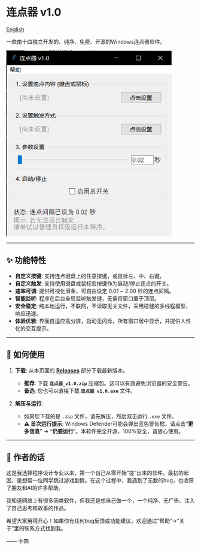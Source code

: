 # 连点器 v1.0

[English](README.md)

一款由十四独立开发的、纯净、免费、开源的Windows连点器软件。

![软件截图](screenshot.png)

---

## ✨ 功能特性

- **自定义按键**: 支持连点键盘上的任意按键，或鼠标左、中、右键。
- **自定义触发**: 支持使用键盘或鼠标宏按键作为启动/停止连点的开关。
- **速率可调**: 提供可视化滑条，可自由设定 0.01 ~ 2.00 秒的连点间隔。
- **智能监听**: 程序在后台全局监听触发键，无需将窗口置于顶层。
- **安全稳定**: 纯本地运行，不联网，不读取无关文件，采用稳健的多线程模型，响应迅速。
- **体验优雅**: 界面自适应高分屏，启动无闪烁，所有窗口居中显示，并提供人性化的交互提示。

---

## 🚀 如何使用

1.  **下载**: 从本页面的 [**Releases**](https://github.com/14isfourteen/Auto-Clicker/releases/latest) 部分下载最新版本。
    - **推荐**: 下载 **`连点器_v1.0.zip`** 压缩包。这可以有效避免浏览器的安全警告。
    - **备选**: 您也可以直接下载 **`连点器 v1.0.exe`** 文件。

2.  **解压与运行**:
    - 如果您下载的是 `.zip` 文件，请先解压，然后双击运行 `.exe` 文件。
    - **⚠️ 首次运行提示**: Windows Defender可能会弹出蓝色警告框。请点击“**更多信息**” -> “**仍要运行**”。本软件完全开源，100%安全，请放心使用。

---

## 💬 作者的话

这是我选择程序设计专业以来，第一个自己从零开始“搓”出来的软件。最初的起因，是想帮一位同学跳过游戏剧情。在这个过程中，我遇到了无数的bug，也收获了朋友和AI的许多帮助。

我知道网络上有很多同类软件，但我还是想自己做一个，一个纯净、无广告、注入了自己思考和故事的作品。

希望大家用得开心！如果你有任何bug反馈或功能建议，欢迎通过“帮助”->“关于”里的联系方式找到我。

—— 十四